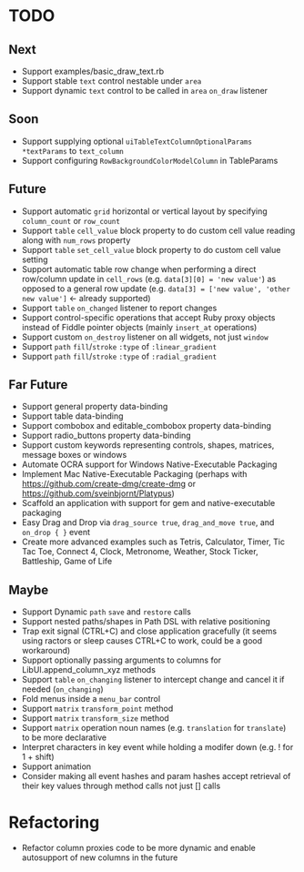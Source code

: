 # TODO

## Next

- Support examples/basic_draw_text.rb
- Support stable `text` control nestable under `area`
- Support dynamic `text` control to be called in `area` `on_draw` listener

## Soon

- Support supplying optional `uiTableTextColumnOptionalParams *textParams` to `text_column`
- Support configuring `RowBackgroundColorModelColumn` in TableParams

## Future

- Support automatic `grid` horizontal or vertical layout by specifying `column_count` or `row_count`
- Support `table` `cell_value` block property to do custom cell value reading along with `num_rows` property
- Support `table` `set_cell_value` block property to do custom cell value setting
- Support automatic table row change when performing a direct row/column update in `cell_rows` (e.g. `data[3][0] = 'new value'`) as opposed to a general row update (e.g. `data[3] = ['new value', 'other new value']` <- already supported)
- Support `table` `on_changed` listener to report changes
- Support control-specific operations that accept Ruby proxy objects instead of Fiddle pointer objects (mainly `insert_at` operations)
- Support custom `on_destroy` listener on all widgets, not just `window`
- Support `path` `fill`/`stroke` `:type` of `:linear_gradient`
- Support `path` `fill`/`stroke` `:type` of `:radial_gradient`

## Far Future

- Support general property data-binding
- Support table data-binding
- Support combobox and editable_combobox property data-binding
- Support radio_buttons property data-binding
- Support custom keywords representing controls, shapes, matrices, message boxes or windows
- Automate OCRA support for Windows Native-Executable Packaging
- Implement Mac Native-Executable Packaging (perhaps with https://github.com/create-dmg/create-dmg or https://github.com/sveinbjornt/Platypus)
- Scaffold an application with support for gem and native-executable packaging
- Easy Drag and Drop via `drag_source true`, `drag_and_move true`, and `on_drop { }` event
- Create more advanced examples such as Tetris, Calculator, Timer, Tic Tac Toe, Connect 4, Clock, Metronome, Weather, Stock Ticker, Battleship, Game of Life

## Maybe

- Support Dynamic `path` `save` and `restore` calls
- Support nested paths/shapes in Path DSL with relative positioning
- Trap exit signal (CTRL+C) and close application gracefully (it seems using ractors or sleep causes CTRL+C to work, could be a good workaround)
- Support optionally passing arguments to columns for LibUI.append_column_xyz methods
- Support `table` `on_changing` listener to intercept change and cancel it if needed (`on_changing`)
- Fold menus inside a `menu_bar` control
- Support `matrix` `transform_point` method
- Support `matrix` `transform_size` method
- Support `matrix` operation noun names (e.g. `translation` for `translate`) to be more declarative
- Interpret characters in key event while holding a modifer down (e.g. ! for 1 + shift)
- Support animation
- Consider making all event hashes and param hashes accept retrieval of their key values through method calls not just [] calls

# Refactoring

- Refactor column proxies code to be more dynamic and enable autosupport of new columns in the future
